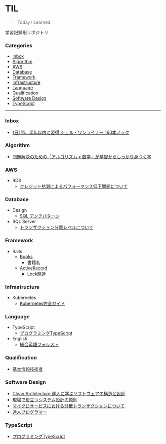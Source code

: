 # TIL<!-- omit in toc -->

> Today I Learned

学習記録用リポジトリ

### Categories<!-- omit in toc -->

- [Inbox](#inbox)
- [Algorithm](#algorithm)
- [AWS](#aws)
- [Database](#database)
- [Framework](#framework)
- [Infrastructure](#infrastructure)
- [Language](#language)
- [Qualification](#qualification)
- [Software Design](#software-design)
- [TypeScript](#typescript)

---

### Inbox

- [1日1問、半年以内に習得 シェル・ワンライナー 160本ノック](/docs/inbox/shell_oneliner/note.md)

### Algorithm

- [問題解決のための「アルゴリズム x 数学」が基礎からしっかり身つく本](/docs/algorithm/mathematics-algorithm/note.md)

### AWS

- RDS
  - [クレジット枯渇によるパフォーマンス低下問題について](/docs/aws/rds/クレジット枯渇によるパフォーマンス低下問題について/note.md)

### Database

- Design
  - [SQL アンチパターン](/docs/database/design/sql_antipatterns/note.md)
- SQL Server
  - [トランザクション分離レベルについて](/docs/database/sql_server/transaction_isolation_level/note.md)

### Framework

- Rails
  - [Books](/docs/framework/rails/books)
    - 書籍名
  - [ActiveRecord](/docs/framework/rails/active_record)
    - [Lock関連](/docs/framework/rails/active_record/lock/note.md)

### Infrastructure

- Kubernetes
  - [Kubernetes完全ガイド](/docs/infrastructure/kubernetes/Kubernetes完全ガイド/note.md)

### Language

- TypeScript
  - [プログラミングTypeScript](/docs/language/typescript/プログラミングTypeScript/note.md)
- English
  - [総合英語フォレスト](/docs/language/english/総合英語フォレスト/note.md)

### Qualification

- [基本情報技術者](/docs/qualifications/基本情報技術者/note.md)

### Software Design

- [Clean Architecture 達人に学ぶソフトウェアの構造と設計](/docs/software_design/clean_architecture/note.md)
- [現場で役立つシステム設計の原則](/docs/software_design/現場で役立つシステム設計の原則/note.md)
- [マイクロサービスにおける分散トランザクションについて](/docs/software_design/マイクロサービスにおける分散トランザクションについて/note.md)
- [達人プログラマー](/docs/software_design/達人プログラマー/note.md)

### TypeScript

- [プログラミングTypeScript](/docs/typescript/プログラミングTypeScript/note.md)
